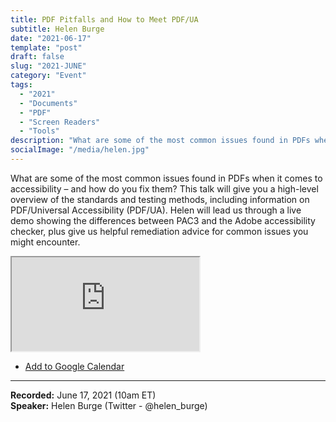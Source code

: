 ```yaml
---
title: PDF Pitfalls and How to Meet PDF/UA
subtitle: Helen Burge
date: "2021-06-17"
template: "post"
draft: false
slug: "2021-JUNE"
category: "Event"
tags:
  - "2021"
  - "Documents"
  - "PDF"
  - "Screen Readers"
  - "Tools"
description: "What are some of the most common issues found in PDFs when it comes to accessibility – and how do you fix them? This talk will give you a high-level overview of the standards and testing methods, including information on PDF/Universal Accessibility (PDF/UA). Helen will lead us through a live demo showing the differences between PAC3 and the Adobe accessibility checker, plus give us helpful remediation advice for common issues you might encounter."
socialImage: "/media/helen.jpg"
---
```

What are some of the most common issues found in PDFs when it comes to accessibility – and how do you fix them? This talk will give you a high-level overview of the standards and testing methods, including information on PDF/Universal Accessibility (PDF/UA). Helen will lead us through a live demo showing the differences between PAC3 and the Adobe accessibility checker, plus give us helpful remediation advice for common issues you might encounter.

<iframe title="PDF Pitfalls and How to Meet PDF/UA by Ms. Helen Burge" src="https://www.youtube.com/embed/jXuJ0XkWp1E" allow="accelerometer; autoplay; encrypted-media; gyroscope; picture-in-picture" allowfullscreen></iframe>

<ul class="calendar"><li class="calendar__list-item"><a class="calendars__list-item-link" target="_blank" href="https://calendar.google.com/event?action=TEMPLATE&amp;tmeid=NG80a3NybXJuMWpqZWZxZjk0b2U2OTg1ajMgYWNjZXNzaWJpbGl0eXRhbGtzQG0&amp;tmsrc=accessibilitytalks%40gmail.com">Add to Google Calendar</a></li>
</ul>

-----
<b>Recorded:</b> June 17, 2021 (10am ET)<br>
<b>Speaker:</b> Helen Burge (Twitter - @helen_burge)